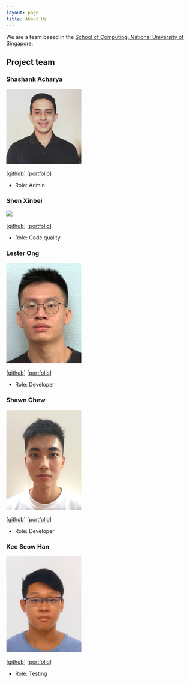 ```yaml
---
layout: page
title: About Us
---
```


We are a team based in the [School of Computing, National University of Singapore](http://www.comp.nus.edu.sg).

## Project team

### Shashank Acharya

<img src="images/sheshenk.png" width="200px">

[[github](https://github.com/sheshenk)]
[[portfolio](team/sheshenk.md)]

* Role: Admin

### Shen Xinbei

<img src="images/ichigh0st.png" width="200px">

[[github](https://github.com/ichigh0st)]
[[portfolio](team/ichigh0st.md)]

* Role: Code quality

### Lester Ong

<img src="images/lesterong.png" width="200px">

[[github](http://github.com/lesterong)] 
[[portfolio](team/lesterong.md)]

* Role: Developer

### Shawn Chew

<img src="images/shawnchew.png" width="200px">

[[github](https://github.com/shawnchew)]
[[portfolio](team/shawnchew.md)]

* Role: Developer

### Kee Seow Han

<img src="images/kshan29.png" width="200px">

[[github](http://github.com/KSHan29)]
[[portfolio](team/kshan29.md)]

* Role: Testing
